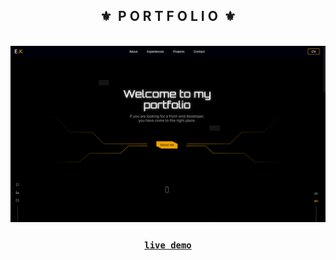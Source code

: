 <div align="center">
  <h2>⚜️&nbsp; P O R T F O L I O &nbsp;⚜️</h2>
</div>

<br/>

<div align="center">
  <img src="./.github/readme-img.png" alt="project image" />
  
  <br />
  
  <h3 align="center">
    <strong>
      <code>&nbsp;<a href="https://erick-kuwahara.vercel.app">live demo</a>&nbsp;</code>
    </strong>
  </h3>
</div>
